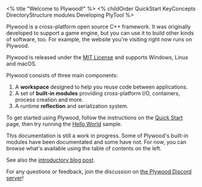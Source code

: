 <% title "Welcome to Plywood!" %>
<% childOrder
QuickStart
KeyConcepts
DirectoryStructure
modules
Developing
PlyTool
%>

Plywood is a cross-platform open source C++ framework. It was originally developed to support a game engine, but you can use it to build other kinds of software, too. For example, the website you're visiting right now runs on Plywood.

Plywood is released under the [MIT License](https://choosealicense.com/licenses/mit/) and supports Windows, Linux and macOS.

Plywood consists of three main components:

1. A **workspace** designed to help you reuse code between applications.
2. A set of **built-in modules** providing cross-platform I/O, containers, process creation and more.
3. A runtime **reflection** and serialization system.

To get started using Plywood, follow the instructions on the [Quick Start](QuickStart) page, then try running the [Hello World](HelloWorld) sample.

This documentation is still a work in progress. Some of Plywood's built-in modules have been documentated and some have not. For now, you can browse what's available using the table of contents on the left.

See also the [introductory blog post](https://preshing.com/20200526/a-new-cross-platform-open-source-cpp-framework).

For any questions or feedback, join the discussion on [the Plywood Discord server](https://discord.gg/WnQhuVF)!
